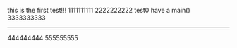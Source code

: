 this is the first test!!!
1111111111
2222222222
test0 have a main()
3333333333
***
444444444
555555555
